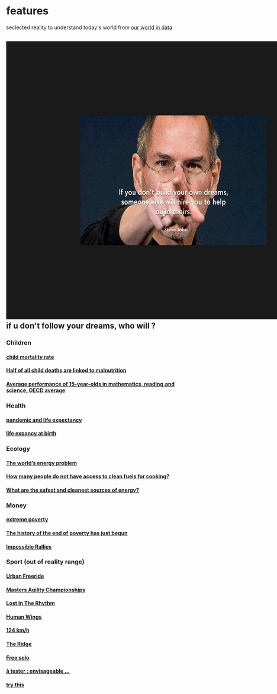 # features
seclected reality to understand today's world from [our world in data](https://ourworldindata.org/)

<a href="https://youtu.be/hB6bfw622fo" target="_blank"><img src="https://github.com/Math13Net/features/blob/main/dream.jpg" alt="Math TS" width="600" height="350" border="200" /></a>  
if u don't follow your dreams, who will ?
-----------------------------------



### Children

#### [child mortality rate](https://ourworldindata.org/grapher/child-mortality?time=earliest..latest)
#### [Half of all child deaths are linked to malnutrition](https://ourworldindata.org/half-child-deaths-linked-malnutrition)
#### [Average performance of 15-year-olds in mathematics, reading,and science, OECD average](https://ourworldindata.org/grapher/average-performance-of-15-year-olds-in-mathematics-reading-and-science?country=OECD+average~FRA)
#### []()


### Health
#### [pandemic and life expectancy](https://ourworldindata.org/data-insights#most-recent-data-insight)
#### [life expancy at birth](https://ourworldindata.org/grapher/life-expectancy)
#### []()
#### []()

### Ecology
#### [The world’s energy problem](https://ourworldindata.org/worlds-energy-problem)
#### [How many people do not have access to clean fuels for cooking?](https://ourworldindata.org/no-clean-cooking-fuels)
#### [What are the safest and cleanest sources of energy?](https://ourworldindata.org/no-clean-cooking-fuels)

### Money
#### [extreme poverty](https://ourworldindata.org/explorers/poverty-explorer?Indicator=Share+in+poverty&Poverty+line=%242.15+per+day%3A+International+Poverty+Line&Household+survey+data+type=Show+data+from+both+income+and+consumption+surveys&Show+breaks+between+less+comparable+surveys=false&country=BGD~BOL~KEN~MOZ~NGA~ZMB)
#### [The history of the end of poverty has just begun](https://ourworldindata.org/history-of-poverty-has-just-begun)
#### [Impossible Rallies](https://youtu.be/4Ks4fJTFTXU?si=_KgUL-B_rXQrxAzQ)
#### []()


### Sport (out of reality range)
#### [Urban Freeride](https://youtu.be/Jk7rliZpuSs?si=44bQkPFTiPszS1v_)
#### [Masters Agility Championships](https://youtu.be/jH2d_4XJTkY?si=78uqI_8jaYgn-YXJ)
#### [Lost In The Rhythm](https://youtu.be/FEWi3l1ghD4?si=18yG6sbe3irHGIED)
#### [Human Wings](https://youtu.be/TWfph3iNC-k?si=57CKINtYTitw8vxl)
#### [124 km/h](https://youtu.be/l4ivrP6-X28?si=5JFn6WtWR6GpJxET)
#### [The Ridge](https://youtu.be/xQ_IQS3VKjA?si=65s9xndYXGV0JD0B)
#### [Free solo](https://youtu.be/rgFYYNm8kyg?si=Ko3fu6ajdipFmFPr)
#### [à tester : envisageable ...](https://youtu.be/h_vw6CsgrR4?si=mBNJir64DexKU1SX)
#### [try this](https://youtu.be/gWZ8PwO0CkQ?si=FHDBCoNtea_Oo0sL)

